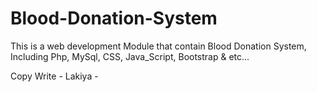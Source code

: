 # Blood-Donation-System
This is a web development Module that contain Blood Donation System, Including Php, MySql, CSS, Java_Script, Bootstrap &amp; etc...

Copy Write - Lakiya -
